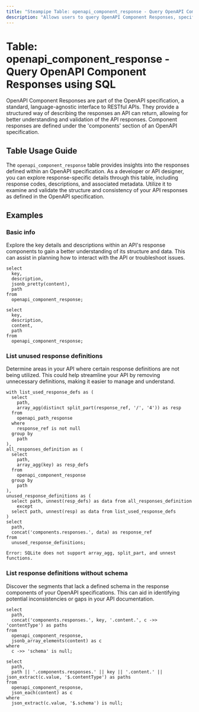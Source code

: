 ```yaml
---
title: "Steampipe Table: openapi_component_response - Query OpenAPI Component Responses using SQL"
description: "Allows users to query OpenAPI Component Responses, specifically the details of responses defined in the 'components' section of an OpenAPI specification."
---
```


# Table: openapi_component_response - Query OpenAPI Component Responses using SQL

OpenAPI Component Responses are part of the OpenAPI specification, a standard, language-agnostic interface to RESTful APIs. They provide a structured way of describing the responses an API can return, allowing for better understanding and validation of the API responses. Component responses are defined under the 'components' section of an OpenAPI specification.

## Table Usage Guide

The `openapi_component_response` table provides insights into the responses defined within an OpenAPI specification. As a developer or API designer, you can explore response-specific details through this table, including response codes, descriptions, and associated metadata. Utilize it to examine and validate the structure and consistency of your API responses as defined in the OpenAPI specification.

## Examples

### Basic info
Explore the key details and descriptions within an API's response components to gain a better understanding of its structure and data. This can assist in planning how to interact with the API or troubleshoot issues.

```sql+postgres
select
  key,
  description,
  jsonb_pretty(content),
  path
from
  openapi_component_response;
```

```sql+sqlite
select
  key,
  description,
  content,
  path
from
  openapi_component_response;
```

### List unused response definitions
Determine areas in your API where certain response definitions are not being utilized. This could help streamline your API by removing unnecessary definitions, making it easier to manage and understand.

```sql+postgres
with list_used_response_defs as (
  select
    path,
    array_agg(distinct split_part(response_ref, '/', '4')) as resp
  from
    openapi_path_response
  where
    response_ref is not null
  group by
    path
),
all_responses_definition as (
  select
    path,
    array_agg(key) as resp_defs
  from
    openapi_component_response
  group by
    path
),
unused_response_definitions as (
  select path, unnest(resp_defs) as data from all_responses_definition
    except
  select path, unnest(resp) as data from list_used_response_defs
)
select
  path,
  concat('components.responses.', data) as response_ref
from
  unused_response_definitions;
```

```sql+sqlite
Error: SQLite does not support array_agg, split_part, and unnest functions.
```

### List response definitions without schema
Discover the segments that lack a defined schema in the response components of your OpenAPI specifications. This can aid in identifying potential inconsistencies or gaps in your API documentation.

```sql+postgres
select
  path,
  concat('components.responses.', key, '.content.', c ->> 'contentType') as paths
from
  openapi_component_response,
  jsonb_array_elements(content) as c
where
  c ->> 'schema' is null;
```

```sql+sqlite
select
  path,
  path || '.components.responses.' || key || '.content.' || json_extract(c.value, '$.contentType') as paths
from
  openapi_component_response,
  json_each(content) as c
where
  json_extract(c.value, '$.schema') is null;
```